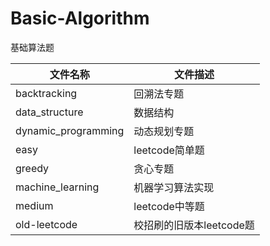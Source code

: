 # Basic-Algorithm
基础算法题


|文件名称|文件描述|
|-----|-----|
|backtracking|回溯法专题|
|data_structure|数据结构|
|dynamic_programming|动态规划专题|
|easy|leetcode简单题|
|greedy|贪心专题|
|machine_learning|机器学习算法实现|
|medium|leetcode中等题|
|old-leetcode|校招刷的旧版本leetcode题|